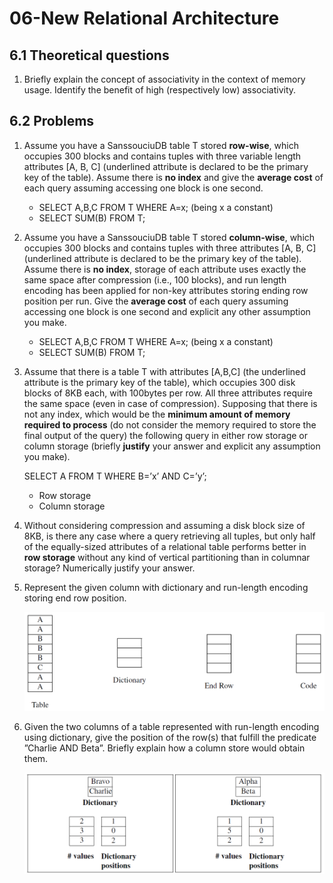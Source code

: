 # 06-New Relational Architecture

## 6.1 Theoretical questions

1. Briefly explain the concept of associativity in the context of memory usage. Identify the benefit of high (respectively low) associativity.

## 6.2 Problems

1. Assume you have a SanssouciuDB table T stored **row-wise**, which occupies 300 blocks and contains tuples with three variable length attributes [A, B, C] (underlined attribute is declared to be the primary key of the table). Assume there is **no index** and give the **average cost** of each query assuming accessing one block is one second.
    - SELECT A,B,C FROM T WHERE A=x; (being x a constant)
    - SELECT SUM(B) FROM T;
2. Assume you have a SanssouciuDB table T stored **column-wise**, which occupies 300 blocks and contains tuples with three attributes [A, B, C] (underlined attribute is declared to be the primary key of the table). Assume there is **no index**, storage of each attribute uses exactly the same space after compression (i.e., 100 blocks), and run length encoding has been applied for non-key attributes storing ending row position per run. Give the **average cost** of each query assuming accessing one block is one second and explicit any other assumption you make.
    - SELECT A,B,C FROM T WHERE A=x; (being x a constant)
    - SELECT SUM(B) FROM T;
3. Assume that there is a table T with attributes [A,B,C] (the underlined attribute is the primary key of the table), which occupies 300 disk blocks of 8KB each, with 100bytes per row. All three attributes require the same space (even in case of compression). Supposing that there is not any index, which would be the **minimum amount of memory required to process** (do not consider the memory required to store the final output of the query) the following query in either row storage or column storage (briefly **justify** your answer and explicit any assumption you make).
    
    SELECT A FROM T WHERE B=’x’ AND C=’y’;
    
    - Row storage
    - Column storage
4. Without considering compression and assuming a disk block size of 8KB, is there any case where a query retrieving all tuples, but only half of the equally-sized attributes of a relational table performs better in **row storage** without any kind of vertical partitioning than in columnar storage? Numerically justify your answer.
5. Represent the given column with dictionary and run-length encoding storing end row position.
    
    ![Untitled](06-New%20Relational%20Architecture/Untitled.png)
    
6. Given the two columns of a table represented with run-length encoding using dictionary, give the position of the row(s) that fulfill the predicate ”Charlie AND Beta”. Briefly explain how a column store would obtain them.
    
    ![Untitled](06-New%20Relational%20Architecture/Untitled%201.png)
